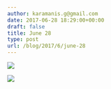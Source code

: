 ```yaml
---
author: karamanis.g@gmail.com
date: 2017-06-28 18:29:00+00:00
draft: false
title: June 28
type: post
url: /blog/2017/6/june-28
---
```




  
   ![](/images/2017-06-28-20176june-28/IMG_1501.jpg)

  

  
   ![](/images/2017-06-28-20176june-28/IMG_1503.jpg)

  


